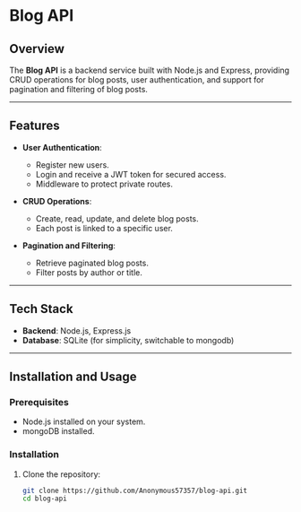 # Blog API

## Overview
The **Blog API** is a backend service built with Node.js and Express, providing CRUD operations for blog posts, user authentication, and support for pagination and filtering of blog posts.

---

## Features

- **User Authentication**:
  - Register new users.
  - Login and receive a JWT token for secured access.
  - Middleware to protect private routes.

- **CRUD Operations**:
  - Create, read, update, and delete blog posts.
  - Each post is linked to a specific user.

- **Pagination and Filtering**:
  - Retrieve paginated blog posts.
  - Filter posts by author or title.

---

## Tech Stack

- **Backend**: Node.js, Express.js
- **Database**: SQLite (for simplicity, switchable to mongodb)

---

## Installation and Usage

### Prerequisites
- Node.js installed on your system.
- mongoDB installed.

### Installation    
1. Clone the repository:
   ```bash
   git clone https://github.com/Anonymous57357/blog-api.git
   cd blog-api

